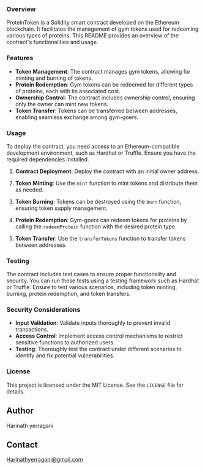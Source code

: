 ### Overview

ProteinToken is a Solidity smart contract developed on the Ethereum blockchain. It facilitates the management of gym tokens used for redeeming various types of proteins. This README provides an overview of the contract's functionalities and usage.

### Features

- **Token Management**: The contract manages gym tokens, allowing for minting and burning of tokens.
- **Protein Redemption**: Gym tokens can be redeemed for different types of proteins, each with its associated cost.
- **Ownership Control**: The contract includes ownership control, ensuring only the owner can mint new tokens.
- **Token Transfer**: Tokens can be transferred between addresses, enabling seamless exchange among gym-goers.

### Usage

To deploy the contract, you need access to an Ethereum-compatible development environment, such as Hardhat or Truffle. Ensure you have the required dependencies installed.

1. **Contract Deployment**: Deploy the contract with an initial owner address.

2. **Token Minting**: Use the `mint` function to mint tokens and distribute them as needed.

3. **Token Burning**: Tokens can be destroyed using the `burn` function, ensuring token supply management.

4. **Protein Redemption**: Gym-goers can redeem tokens for proteins by calling the `redeemProtein` function with the desired protein type.

5. **Token Transfer**: Use the `transferTokens` function to transfer tokens between addresses.

### Testing

The contract includes test cases to ensure proper functionality and security. You can run these tests using a testing framework such as Hardhat or Truffle. Ensure to test various scenarios, including token minting, burning, protein redemption, and token transfers.

### Security Considerations

- **Input Validation**: Validate inputs thoroughly to prevent invalid transactions.
- **Access Control**: Implement access control mechanisms to restrict sensitive functions to authorized users.
- **Testing**: Thoroughly test the contract under different scenarios to identify and fix potential vulnerabilities.

### License

This project is licensed under the MIT License. See the `LICENSE` file for details.

## Author

Harinath yerragani

## Contact

Harinathyerragani@gmail.com
